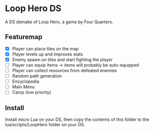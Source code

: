 # Loop Hero DS

A DS demake of Loop Hero, a game by Four Quarters.

## Featuremap
- [x] Player can place tiles on the map
- [x] Player levels up and improves stats
- [x] Enemy spawn on tiles and start fighting the player
- [ ] Player can equip items -> items will probably be auto-equipped
- [ ] Player can collect resources from defeated enemies
- [ ] Random path generation
- [ ] Encyclopedia
- [ ] Main Menu
- [ ] Camp (low priority)

## Install 
Install micro Lua on your DS, then copy the contents of this folder to the lua/scripts/LoopHero folder on your DS.

